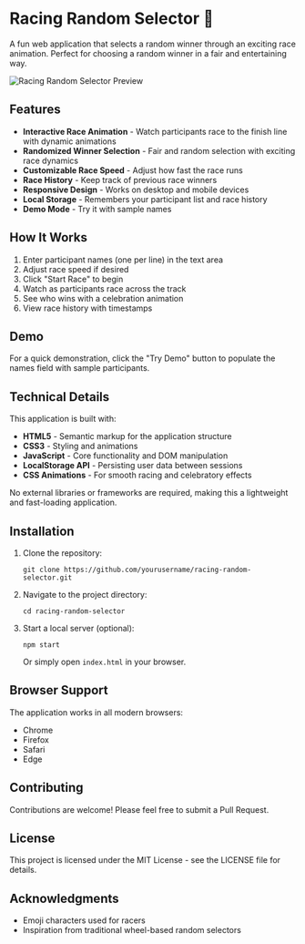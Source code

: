 # Racing Random Selector 🏁

A fun web application that selects a random winner through an exciting race animation. Perfect for choosing a random winner in a fair and entertaining way.

![Racing Random Selector Preview](https://placehold.co/600x400?text=Racing+Random+Selector)

## Features

- **Interactive Race Animation** - Watch participants race to the finish line with dynamic animations
- **Randomized Winner Selection** - Fair and random selection with exciting race dynamics
- **Customizable Race Speed** - Adjust how fast the race runs
- **Race History** - Keep track of previous race winners
- **Responsive Design** - Works on desktop and mobile devices
- **Local Storage** - Remembers your participant list and race history
- **Demo Mode** - Try it with sample names

## How It Works

1. Enter participant names (one per line) in the text area
2. Adjust race speed if desired
3. Click "Start Race" to begin
4. Watch as participants race across the track
5. See who wins with a celebration animation
6. View race history with timestamps

## Demo

For a quick demonstration, click the "Try Demo" button to populate the names field with sample participants.

## Technical Details

This application is built with:

- **HTML5** - Semantic markup for the application structure
- **CSS3** - Styling and animations
- **JavaScript** - Core functionality and DOM manipulation
- **LocalStorage API** - Persisting user data between sessions
- **CSS Animations** - For smooth racing and celebratory effects

No external libraries or frameworks are required, making this a lightweight and fast-loading application.

## Installation

1. Clone the repository:

   ```
   git clone https://github.com/yourusername/racing-random-selector.git
   ```

2. Navigate to the project directory:

   ```
   cd racing-random-selector
   ```

3. Start a local server (optional):

   ```
   npm start
   ```

   Or simply open `index.html` in your browser.

## Browser Support

The application works in all modern browsers:

- Chrome
- Firefox
- Safari
- Edge

## Contributing

Contributions are welcome! Please feel free to submit a Pull Request.

## License

This project is licensed under the MIT License - see the LICENSE file for details.

## Acknowledgments

- Emoji characters used for racers
- Inspiration from traditional wheel-based random selectors
